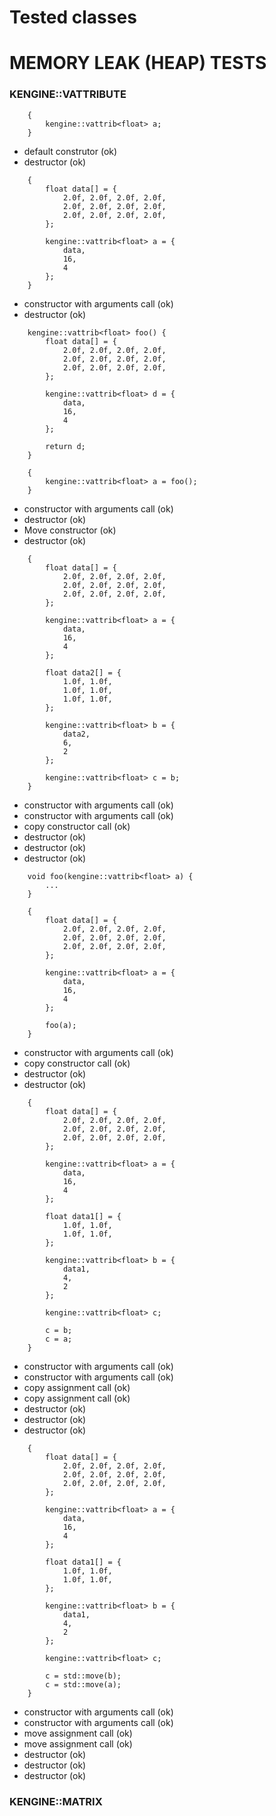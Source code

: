# Tested classes

# MEMORY LEAK (HEAP) TESTS

### KENGINE::VATTRIBUTE

```
	{
		kengine::vattrib<float> a;
	}
```

- default construtor (ok)
- destructor (ok)

```
	{
		float data[] = {
			2.0f, 2.0f, 2.0f, 2.0f,
			2.0f, 2.0f, 2.0f, 2.0f,
			2.0f, 2.0f, 2.0f, 2.0f,
		};

		kengine::vattrib<float> a = {
			data,
			16,
			4
		};
	}
```

- constructor with arguments call (ok)
- destructor (ok)

```
	kengine::vattrib<float> foo() {
		float data[] = {
			2.0f, 2.0f, 2.0f, 2.0f,
			2.0f, 2.0f, 2.0f, 2.0f,
			2.0f, 2.0f, 2.0f, 2.0f,
		};

		kengine::vattrib<float> d = {
			data,
			16,
			4
		};

		return d;
	}

	{
		kengine::vattrib<float> a = foo();
	}
```

- constructor with arguments call (ok)
- destructor (ok)
- Move constructor (ok)
- destructor (ok)

```
	{
		float data[] = {
			2.0f, 2.0f, 2.0f, 2.0f,
			2.0f, 2.0f, 2.0f, 2.0f,
			2.0f, 2.0f, 2.0f, 2.0f,
		};

		kengine::vattrib<float> a = {
			data,
			16,
			4
		};

		float data2[] = {
			1.0f, 1.0f,
			1.0f, 1.0f,
			1.0f, 1.0f,
		};

		kengine::vattrib<float> b = {
			data2,
			6,
			2
		};

		kengine::vattrib<float> c = b;
	}
```

- constructor with arguments call (ok)
- constructor with arguments call (ok)
- copy constructor call (ok)
- destructor (ok)
- destructor (ok)
- destructor (ok)

```
	void foo(kengine::vattrib<float> a) {
		...
	}

	{
		float data[] = {
			2.0f, 2.0f, 2.0f, 2.0f,
			2.0f, 2.0f, 2.0f, 2.0f,
			2.0f, 2.0f, 2.0f, 2.0f,
		};

		kengine::vattrib<float> a = {
			data,
			16,
			4
		};

		foo(a);
	}
```

- constructor with arguments call (ok)
- copy constructor call (ok)
- destructor (ok)
- destructor (ok)

```
	{
		float data[] = {
			2.0f, 2.0f, 2.0f, 2.0f,
			2.0f, 2.0f, 2.0f, 2.0f,
			2.0f, 2.0f, 2.0f, 2.0f,
		};

		kengine::vattrib<float> a = {
			data,
			16,
			4
		};

		float data1[] = {
			1.0f, 1.0f,
			1.0f, 1.0f,
		};

		kengine::vattrib<float> b = {
			data1,
			4,
			2
		};

		kengine::vattrib<float> c;

		c = b;
		c = a;
	}
```

- constructor with arguments call (ok)
- constructor with arguments call (ok)
- copy assignment call (ok)
- copy assignment call (ok)
- destructor (ok)
- destructor (ok)
- destructor (ok)

```
	{
		float data[] = {
			2.0f, 2.0f, 2.0f, 2.0f,
			2.0f, 2.0f, 2.0f, 2.0f,
			2.0f, 2.0f, 2.0f, 2.0f,
		};

		kengine::vattrib<float> a = {
			data,
			16,
			4
		};

		float data1[] = {
			1.0f, 1.0f,
			1.0f, 1.0f,
		};

		kengine::vattrib<float> b = {
			data1,
			4,
			2
		};

		kengine::vattrib<float> c;

		c = std::move(b);
		c = std::move(a);
	}
```

- constructor with arguments call (ok)
- constructor with arguments call (ok)
- move assignment call (ok)
- move assignment call (ok)
- destructor (ok)
- destructor (ok)
- destructor (ok)


### KENGINE::MATRIX